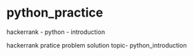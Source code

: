 # python_practice
hackerrank - python - introduction

hackerrank pratice problem solution
topic- python_introduction
